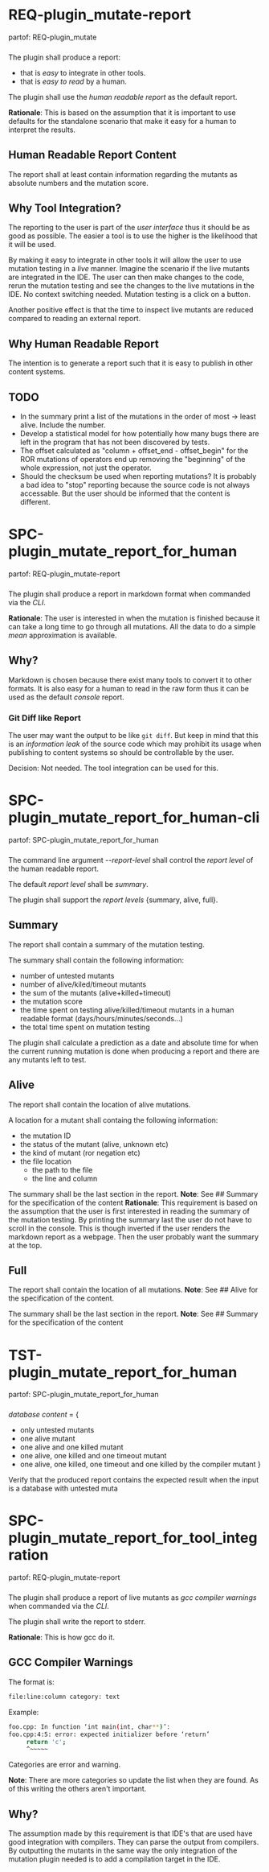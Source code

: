 # REQ-plugin_mutate-report
partof: REQ-plugin_mutate
###

The plugin shall produce a report:
 * that is *easy* to integrate in other tools.
 * that is *easy to read* by a human.

The plugin shall use the *human readable report* as the default report.

**Rationale**: This is based on the assumption that it is important to use defaults for the standalone scenario that make it easy for a human to interpret the results.

## Human Readable Report Content

The report shall at least contain information regarding the mutants as absolute numbers and the mutation score.

## Why Tool Integration?

The reporting to the user is part of the *user interface* thus it should be as good as possible.
The easier a tool is to use the higher is the likelihood that it will be used.

By making it easy to integrate in other tools it will allow the user to use mutation testing in a *live* manner.
Imagine the scenario if the live mutants are integrated in the IDE. The user can then make changes to the code, rerun the mutation testing and see the changes to the live mutations in the IDE. No context switching needed. Mutation testing is a click on a button.

Another positive effect is that the time to inspect live mutants are reduced compared to reading an external report.

## Why Human Readable Report

The intention is to generate a report such that it is easy to publish in other content systems.

## TODO

 * In the summary print a list of the mutations in the order of most -> least alive. Include the number.
 * Develop a statistical model for how potentially how many bugs there are left in the program that has not been discovered by tests.
 * The offset calculated as "column + offset_end - offset_begin" for the ROR mutations of operators end up removing the "beginning" of the whole expression, not just the operator.
 * Should the checksum be used when reporting mutations?
   It is probably a bad idea to "stop" reporting because the source code is not always accessable.
   But the user should be informed that the content is different.

# SPC-plugin_mutate_report_for_human
partof: REQ-plugin_mutate-report
###

The plugin shall produce a report in markdown format when commanded via the *CLI*.

**Rationale**: The user is interested in when the mutation is finished because it can take a long time to go through all mutations. All the data to do a simple *mean* approximation is available.

## Why?

Markdown is chosen because there exist many tools to convert it to other formats.
It is also easy for a human to read in the raw form thus it can be used as the default *console* report.

### Git Diff like Report

The user may want the output to be like `git diff`. But keep in mind that this is an *information leak* of the source code which may prohibit its usage when publishing to content systems so should be controllable by the user.

Decision: Not needed. The tool integration can be used for this.

# SPC-plugin_mutate_report_for_human-cli
partof: SPC-plugin_mutate_report_for_human
###

The command line argument *--report-level* shall control the *report level* of the human readable report.

The default *report level* shall be *summary*.

The plugin shall support the *report levels* {summary, alive, full}.

## Summary

The report shall contain a summary of the mutation testing.

The summary shall contain the following information:
 * number of untested mutants
 * number of alive/kiled/timeout mutants
 * the sum of the mutants (alive+killed+timeout)
 * the mutation score
 * the time spent on testing alive/killed/timeout mutants in a human readable format (days/hours/minutes/seconds...)
 * the total time spent on mutation testing

The plugin shall calculate a prediction as a date and absolute time for when the current running mutation is done when producing a report and there are any mutants left to test.

## Alive

The report shall contain the location of alive mutations.

A location for a mutant shall containg the following information:
 * the mutation ID
 * the status of the mutant (alive, unknown etc)
 * the kind of mutant (ror negation etc)
 * the file location
    * the path to the file
    * the line and column

The summary shall be the last section in the report.
**Note**: See ## Summary for the specification of the content
**Rationale**: This requirement is based on the assumption that the user is first interested in reading the summary of the mutation testing. By printing the summary last the user do not have to scroll in the console. This is though inverted if the user renders the markdown report as a webpage. Then the user probably want the summary at the top.

## Full

The report shall contain the location of all mutations.
**Note**: See ## Alive for the specification of the content.

The summary shall be the last section in the report.
**Note**: See ## Summary for the specification of the content

# TST-plugin_mutate_report_for_human
partof: SPC-plugin_mutate_report_for_human
###

*database content* = {
 * only untested mutants
 * one alive mutant
 * one alive and one killed mutant
 * one alive, one killed and one timeout mutant
 * one alive, one killed, one timeout and one killed by the compiler mutant
}

Verify that the produced report contains the expected result when the input is a database with untested muta

# SPC-plugin_mutate_report_for_tool_integration
partof: REQ-plugin_mutate-report
###

The plugin shall produce a report of live mutants as *gcc compiler warnings* when commanded via the *CLI*.

The plugin shall write the report to stderr.

**Rationale**: This is how gcc do it.

## GCC Compiler Warnings

The format is:
```sh
file:line:column category: text
```

Example:
```sh
foo.cpp: In function ‘int main(int, char**)’:
foo.cpp:4:5: error: expected initializer before ‘return’
     return 'c';
     ^~~~~~
```

Categories are error and warning.

**Note**: There are more categories so update the list when they are found. As of this writing the others aren't important.

## Why?

The assumption made by this requirement is that IDE's that are used have good integration with compilers. They can parse the output from compilers. By outputting the mutants in the same way the only integration of the mutation plugin needed is to add a compilation target in the IDE.
